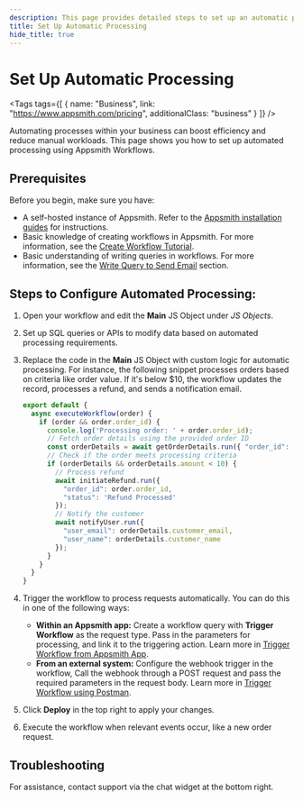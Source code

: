 ```yaml
---
description: This page provides detailed steps to set up an automatic processing using Appsmith workflows.
title: Set Up Automatic Processing
hide_title: true
---
```


 <!-- vale off -->

<div className="tag-wrapper">
 <h1>Set Up Automatic Processing</h1>

<Tags
tags={[
{ name: "Business", link: "https://www.appsmith.com/pricing", additionalClass: "business" }
]}
/>

</div>

<!-- vale on -->

Automating processes within your business can boost efficiency and reduce manual workloads. This page shows you how to set up automated processing using Appsmith Workflows.

## Prerequisites

Before you begin, make sure you have:

* A self-hosted instance of Appsmith. Refer to the [Appsmith installation guides](/getting-started/setup/installation-guides) for instructions.
* Basic knowledge of creating workflows in Appsmith. For more information, see the [Create Workflow Tutorial](/workflows/tutorials/create-workflow#create-workflow).
* Basic understanding of writing queries in workflows. For more information, see the [Write Query to Send Email](/workflows/tutorials/create-workflow#write-query-to-send-email) section.

## Steps to Configure Automated Processing:

1. Open your workflow and edit the **Main** JS Object under _JS Objects_.

2. Set up SQL queries or APIs to modify data based on automated processing requirements.

3. Replace the code in the **Main** JS Object with custom logic for automatic processing. For instance, the following snippet processes orders based on criteria like order value. If it's below $10, the workflow updates the record, processes a refund, and sends a notification email.

    ```javascript
    export default {
      async executeWorkflow(order) {
        if (order && order.order_id) {
          console.log('Processing order: ' + order.order_id);
          // Fetch order details using the provided order ID
          const orderDetails = await getOrderDetails.run({ "order_id": order.order_id });
          // Check if the order meets processing criteria
          if (orderDetails && orderDetails.amount < 10) {
            // Process refund
            await initiateRefund.run({
              "order_id": order.order_id,
              "status": 'Refund Processed'
            });
            // Notify the customer
            await notifyUser.run({
              "user_email": orderDetails.customer_email,
              "user_name": orderDetails.customer_name
            });
          }
        }
      }
    }
    ```

4. Trigger the workflow to process requests automatically. You can do this in one of the following ways:
    * **Within an Appsmith app:** Create a workflow query with **Trigger Workflow** as the request type. Pass in the parameters for processing, and link it to the triggering action. Learn more in [Trigger Workflow from Appsmith App](/workflows/how-to-guides/trigger-workflow-from-appsmith-app).
    * **From an external system:** Configure the webhook trigger in the workflow, Call the webhook through a POST request and pass the required parameters in the request body. Learn more in [Trigger Workflow using Postman](/workflows/tutorials/create-workflow#send-email-using-postman).

6. Click **Deploy** in the top right to apply your changes.
7. Execute the workflow when relevant events occur, like a new order request.

## Troubleshooting

For assistance, contact support via the chat widget at the bottom right.
